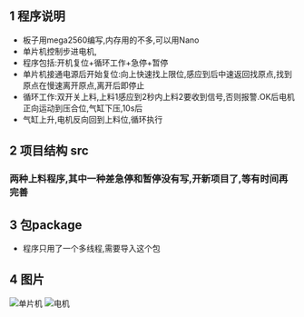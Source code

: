 ## 1 程序说明
- 板子用mega2560编写,内存用的不多,可以用Nano
- 单片机控制步进电机,
- 程序包括:开机复位+循环工作+急停+暂停
- 单片机接通电源后开始复位:向上快速找上限位,感应到后中速返回找原点,找到原点在慢速离开原点,离开后即停止
- 循环工作:双开关上料,上料1感应到2秒内上料2要收到信号,否则报警.OK后电机正向运动到压合位,气缸下压,10s后
- 气缸上升,电机反向回到上料位,循环执行


## 2 项目结构 src

### 两种上料程序,其中一种差急停和暂停没有写,开新项目了,等有时间再完善


## 3 包package
- 程序只用了一个多线程,需要导入这个包
## 4 图片
![单片机](https://user-images.githubusercontent.com/90136935/187114495-7a3c7530-99ef-401a-9704-f51957c50d09.jpg)
![电机](https://user-images.githubusercontent.com/90136935/187114502-e00c2999-d3e6-4bfb-b4c0-3660cff23ebe.jpg)
